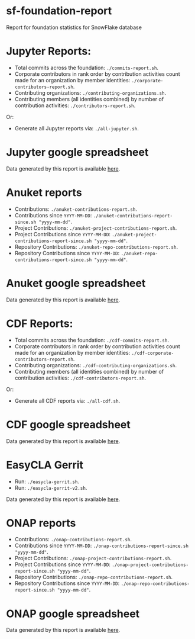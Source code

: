 # sf-foundation-report
Report for foundation statistics for SnowFlake database


# Jupyter Reports:

- Total commits across the foundation: `` ./commits-report.sh ``.
- Corporate contributors in rank order by contribution activities count made for an organization by member identities: `` ./corporate-contributors-report.sh ``.
- Contributing organizations: `` ./contributing-organizations.sh ``.
- Contributing members (all identities combined) by number of contribution activities: `` ./contributors-report.sh ``.

Or:

- Generate all Jupyter reports via: `` ./all-jupyter.sh ``.


# Jupyter google spreadsheet

Data generated by this report is available [here](https://docs.google.com/spreadsheets/d/1rNQWl78VnjkS1p81fZS73jBWe5I1-AVyiNe8McWOg5k/edit?usp=sharing).


# Anuket reports

- Contributions: `` ./anuket-contributions-report.sh ``.
- Contributions since `YYYY-MM-DD`: `` ./anuket-contributions-report-since.sh "yyyy-mm-dd" ``.
- Project Contributions: `` ./anuket-project-contributions-report.sh ``.
- Project Contributions since `YYYY-MM-DD`: `` ./anuket-project-contributions-report-since.sh "yyyy-mm-dd" ``.
- Repository Contributions: `` ./anuket-repo-contributions-report.sh ``.
- Repository Contributions since `YYYY-MM-DD`: `` ./anuket-repo-contributions-report-since.sh "yyyy-mm-dd" ``.


# Anuket google spreadsheet

Data generated by this report is available [here](https://docs.google.com/spreadsheets/d/1ZUfk-gyxHyABOONoK8IVTsh4dwxuEEtU-Z_4jXJ7z7I/edit?usp=sharing).


# CDF Reports:

- Total commits across the foundation: `` ./cdf-commits-report.sh ``.
- Corporate contributors in rank order by contribution activities count made for an organization by member identities: `` ./cdf-corporate-contributors-report.sh ``.
- Contributing organizations: `` ./cdf-contributing-organizations.sh ``.
- Contributing members (all identities combined) by number of contribution activities: `` ./cdf-contributors-report.sh ``.

Or:

- Generate all CDF reports via: `` ./all-cdf.sh ``.


# CDF google spreadsheet

Data generated by this report is available [here](https://docs.google.com/spreadsheets/d/1Va9t-9YWuNiC7qJraut4bQ0-WF2CXUcF97O8bhEn3f8/edit?usp=sharing).


# EasyCLA Gerrit

- Run: `` ./easycla-gerrit.sh ``.
- Run: `` ./easycla-gerrit-v2.sh ``.

Data generated by this report is available [here](https://docs.google.com/spreadsheets/d/1n_muS_BMBJ7sSqeiTrCKgg7i9sZAh4lGPrBmVpU5EnU/edit?usp=sharing).


# ONAP reports

- Contributions: `` ./onap-contributions-report.sh ``.
- Contributions since `YYYY-MM-DD`: `` ./onap-contributions-report-since.sh "yyyy-mm-dd" ``.
- Project Contributions: `` ./onap-project-contributions-report.sh ``.
- Project Contributions since `YYYY-MM-DD`: `` ./onap-project-contributions-report-since.sh "yyyy-mm-dd" ``.
- Repository Contributions: `` ./onap-repo-contributions-report.sh ``.
- Repository Contributions since `YYYY-MM-DD`: `` ./onap-repo-contributions-report-since.sh "yyyy-mm-dd" ``.


# ONAP google spreadsheet

Data generated by this report is available [here](https://docs.google.com/spreadsheets/d/1tx3KJ0miEbVOPB95wNKvpni-ERixWKAbozTr90Xuym4/edit?usp=sharing).

